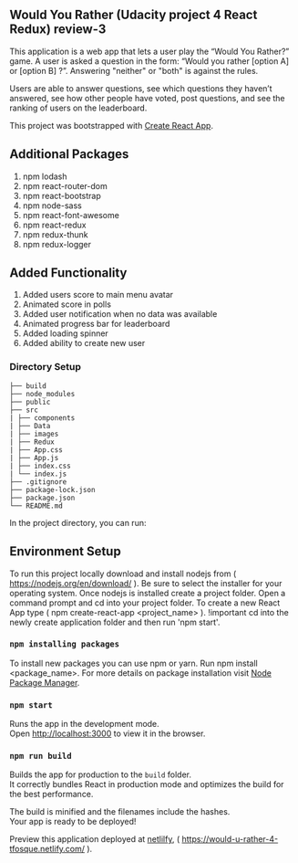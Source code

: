 ## Would You Rather (Udacity project 4 React Redux) review-3

This application is a web app that lets a user play the “Would You Rather?” game. A user is asked a question in the form: “Would you rather [option A] or [option B] ?”. Answering "neither" or "both" is against the rules.

Users are able to answer questions, see which questions they haven’t answered, see how other people have voted, post questions, and see the ranking of users on the leaderboard.

This project was bootstrapped with [Create React App](https://github.com/facebook/create-react-app).

## Additional Packages

1. npm lodash
2. npm react-router-dom
3. npm react-bootstrap
4. npm node-sass
5. npm react-font-awesome
6. npm react-redux
7. npm redux-thunk
8. npm redux-logger

## Added Functionality

1. Added users score to main menu avatar
2. Animated score in polls
3. Added user notification when no data was available
4. Animated progress bar for leaderboard
5. Added loading spinner
6. Added ability to create new user

### Directory Setup

```
├── build
├── node_modules
├── public
├── src
| ├── components
| ├── Data
| ├── images
| ├── Redux
| ├── App.css
| ├── App.js
| ├── index.css
| └── index.js
├── .gitignore
├── package-lock.json
├── package.json
└── README.md
```

In the project directory, you can run:

## Environment Setup

To run this project locally download and install nodejs from ( https://nodejs.org/en/download/ ).
Be sure to select the installer for your operating system.
Once nodejs is installed create a project folder.
Open a command prompt and cd into your project folder.
To create a new React App type ( npm create-react-app <project_name> ).
!important cd into the newly create application folder and then run 'npm start'.

### `npm installing packages`

To install new packages you can use npm or yarn. Run npm install <package_name>.
For more details on package installation visit [Node Package Manager](https://www.tutorialsteacher.com/nodejs/what-is-node-package-manager).

### `npm start`

Runs the app in the development mode.<br />
Open [http://localhost:3000](http://localhost:3000) to view it in the browser.

### `npm run build`

Builds the app for production to the `build` folder.<br />
It correctly bundles React in production mode and optimizes the build for the best performance.

The build is minified and the filenames include the hashes.<br />
Your app is ready to be deployed!

Preview this application deployed at [netlilfy](https://would-u-rather-4-tfosque.netlify.com/), ( https://would-u-rather-4-tfosque.netlify.com/ ).
